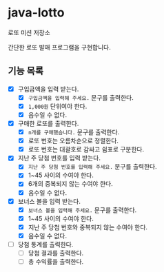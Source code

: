 # java-lotto

로또 미션 저장소

간단한 로또 발매 프로그램을 구현합니다.

## 기능 목록

- [x] 구입금액을 입력 받는다.
    - [x] `구입금액을 입력해 주세요.` 문구를 출력한다.
    - [x] `1,000원` 단위여야 한다.
    - [X] 음수일 수 없다.
- [x] 구매한 로또를 출력한다.
    - [x] `n개를 구매했습니다.` 문구를 출력한다.
    - [x] 로또 번호는 오름차순으로 정렬한다.
    - [x] 로또 번호는 대괄호로 감싸고 쉼표로 구분한다.
- [x] 지난 주 당첨 번호를 입력 받는다.
    - [x] `지난 주 당첨 번호를 입력해 주세요.` 문구를 출력한다.
    - [x] 1~45 사이의 수여야 한다.
    - [x] 6개의 중복되지 않는 수여야 한다.
    - [x] 음수일 수 없다.
- [x] 보너스 볼을 입력 받는다.
    - [x] `보너스 볼을 입력해 주세요.` 문구를 출력한다.
    - [x] 1~45 사이의 수여야 한다.
    - [x] 지난 주 당첨 번호와 중복되지 않는 수여야 한다.
    - [x] 음수일 수 없다.
- [ ] 당첨 통계를 출력한다.
    - [ ] 당첨 결과를 출력한다.
    - [ ] 총 수익률을 출력한다.
